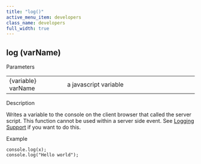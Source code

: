 ```yaml
---
title: "log()"
active_menu_item: developers
class_name: developers
full_width: true
---
```



## log (varName)

Parameters

<table>
<tr>
<td width="165">
{variable} varName

</td>
<td width="27">
</td>
<td width="688">
a javascript variable

</td>
</tr>
</table>

Description

Writes a variable to the console on the client browser that called the server script. This function cannot be used within a server side event. See [Logging Support](../../../product-guide/advanced-features/logging-support/index.htm) if you want to do this.

Example

    console.log(x);
    console.log("Hello world");
   

